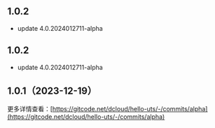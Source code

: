 ## 1.0.2
* update 4.0.2024012711-alpha

## 1.0.2
* update 4.0.2024012711-alpha

## 1.0.1（2023-12-19）
更多详情查看：[https://gitcode.net/dcloud/hello-uts/-/commits/alpha](https://gitcode.net/dcloud/hello-uts/-/commits/alpha)
